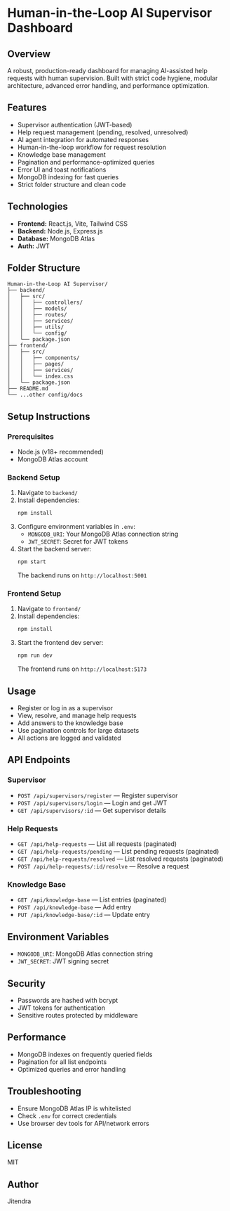 # Human-in-the-Loop AI Supervisor Dashboard

## Overview
A robust, production-ready dashboard for managing AI-assisted help requests with human supervision. Built with strict code hygiene, modular architecture, advanced error handling, and performance optimization.

## Features
- Supervisor authentication (JWT-based)
- Help request management (pending, resolved, unresolved)
- AI agent integration for automated responses
- Human-in-the-loop workflow for request resolution
- Knowledge base management
- Pagination and performance-optimized queries
- Error UI and toast notifications
- MongoDB indexing for fast queries
- Strict folder structure and clean code

## Technologies
- **Frontend:** React.js, Vite, Tailwind CSS
- **Backend:** Node.js, Express.js
- **Database:** MongoDB Atlas
- **Auth:** JWT

## Folder Structure
```
Human-in-the-Loop AI Supervisor/
├── backend/
│   ├── src/
│   │   ├── controllers/
│   │   ├── models/
│   │   ├── routes/
│   │   ├── services/
│   │   ├── utils/
│   │   └── config/
│   └── package.json
├── frontend/
│   ├── src/
│   │   ├── components/
│   │   ├── pages/
│   │   ├── services/
│   │   └── index.css
│   └── package.json
├── README.md
└── ...other config/docs
```

## Setup Instructions
### Prerequisites
- Node.js (v18+ recommended)
- MongoDB Atlas account

### Backend Setup
1. Navigate to `backend/`
2. Install dependencies:
   ```sh
   npm install
   ```
3. Configure environment variables in `.env`:
   - `MONGODB_URI`: Your MongoDB Atlas connection string
   - `JWT_SECRET`: Secret for JWT tokens
4. Start the backend server:
   ```sh
   npm start
   ```
   The backend runs on `http://localhost:5001`

### Frontend Setup
1. Navigate to `frontend/`
2. Install dependencies:
   ```sh
   npm install
   ```
3. Start the frontend dev server:
   ```sh
   npm run dev
   ```
   The frontend runs on `http://localhost:5173`

## Usage
- Register or log in as a supervisor
- View, resolve, and manage help requests
- Add answers to the knowledge base
- Use pagination controls for large datasets
- All actions are logged and validated

## API Endpoints
### Supervisor
- `POST /api/supervisors/register` — Register supervisor
- `POST /api/supervisors/login` — Login and get JWT
- `GET /api/supervisors/:id` — Get supervisor details

### Help Requests
- `GET /api/help-requests` — List all requests (paginated)
- `GET /api/help-requests/pending` — List pending requests (paginated)
- `GET /api/help-requests/resolved` — List resolved requests (paginated)
- `POST /api/help-requests/:id/resolve` — Resolve a request

### Knowledge Base
- `GET /api/knowledge-base` — List entries (paginated)
- `POST /api/knowledge-base` — Add entry
- `PUT /api/knowledge-base/:id` — Update entry

## Environment Variables
- `MONGODB_URI`: MongoDB Atlas connection string
- `JWT_SECRET`: JWT signing secret

## Security
- Passwords are hashed with bcrypt
- JWT tokens for authentication
- Sensitive routes protected by middleware

## Performance
- MongoDB indexes on frequently queried fields
- Pagination for all list endpoints
- Optimized queries and error handling

## Troubleshooting
- Ensure MongoDB Atlas IP is whitelisted
- Check `.env` for correct credentials
- Use browser dev tools for API/network errors

## License
MIT

## Author
Jitendra
